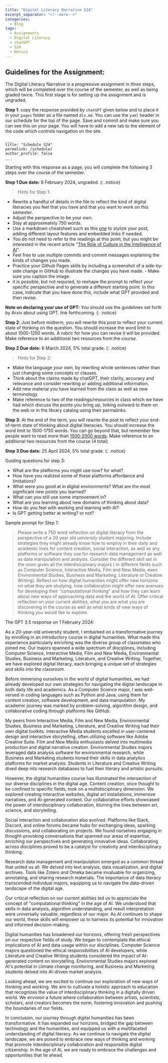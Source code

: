 ```yaml
---
title: "Digital Literacy Narrative S24"
excerpt_separator: "<!--more-->"
categories:
  - Blog
tags:
  - Assignments
  - Digital Literacy
  - chatGPT
  - S24
  - Notice
---
```


## Guidelines for the Assignment: 


The Digital Literacy Narrative is a progressive assignment in *three* steps, which will be completed over the course of the semester, as well as being graded twice. This first stage is for setting up the assignment and is ungraded.

**Step 1**: copy the response provided by `chatGPT` given below and to place it in your `pages` folder as a file named `dln.md`. You can use the `yaml` header in our schedule for the top of the page. Save and commit and make sure you can see this on your page. You will have to add a new tab to the element of the code which controls navigation on the site.

```
___
title: "Schedule S24"
permalink: /schedule/
author_profile: false
___
```

Starting with this response as a page, you will complete the following 3 steps over the course of the semester. 


**Step 1 Due date:** 8 February 2024, ungraded.
{: .notice}

> Hints for Step 1: 

- Rewrite a handful of details in the file to reflect the kind of digital literacies you feel that you have and that you want to work on this semester. 
- Adjust the perspective to be your own. 
- Stay at approximately 750 words.
- Use a markdown cheatsheet such as this [one](https://www.markdownguide.org/cheat-sheet) to stylize your post, adding different layout features and embedded links if needed. 
- You do not need to refer to the readings at this point, but you might be interested in the recent article "[The Role of Culture in the Intelligence of AI](https://www.transcript-publishing.com/978-3-8376-6710-3/ai-in-museums/?number=978-3-8394-6710-7)". 
- Feel free to use multiple commits and commit messages explaining the kinds of changes you made. 
- Practice your Github Pages skills by including a screenshot of a side-by-side change in GitHub to illustrate the changes you have made. - Make sure you caption the image.
- it is possible, but not requried, to reshape the prompt to reflect your specific perspective and to generate a different starting point. In this case, indicate that you have done this, include what GPT provided and then revise.

**Note on declaring your use of GPT:** You should use the guidelines set forth by Arxiv about using GPT. link forthcoming.
{: .notice}

**Step 2**: Just before midterm, you will rewrite this post to reflect your current state of thinking on the question. You should increase the word limit to about 1000-1250 words. A rubric for how you can revise it will be provided. Make reference to an additional two resources from the course. 

**Step 2 Due date:** 6 March 2024, 5% total grade.
{: .notice}

> Hints for Step 2: 

- Make the language your own, by rewriting whole sentences rather than just changing some concepts or clauses. 
- Think about the claims made by chatGPT, their clarity, accuracy and relevance and consider rewriting or adding additional information. 
- Add new material you have learned from the class as well as new terminology.
- Make reference to two of the readings/resources in class which we have had which discuss the points you bring up, linking outward to them on the web or in the library catalog using their permalinks. 


**Step 3**: At the end of the term, you will rewrite the post to reflect your end-of-term state of thinking about digital literacies. You should increase the word limit to 1500-1750 words. You can go beyond that, but remember few people want to read more than [1500-2000 words](https://rockcontent.com/blog/how-long-should-a-blog-post-be/). Make reference to an additional two resources from the course (4 total). 

**Step 3 Due date:** 25 April 2024, 5% total grade.
{: .notice}

Guiding questions for step 3: 
- What are the platforms you might use now? for what? 
- How have you realized some of these platforms affordance and limitations?
- What were you good at in digital environments? What are the most significant new points you learned? 
- What can you still use some improvement in? 
- What are you learning about new domains of thinking about data?
- How do you feel with working and learning with AI?
- Is GPT getting better at writing? or not?  



Sample prompt for Step 1: 

> Please write a 750 word reflection on digital literacy from the perspective of a 20 year old university student majoring. Include strategies they might already know how to employ in their daily and academic lives for content creation, social interaction, as well as any platforms or software they use for research data management as well as data manipulation and analysis. Consider the different skill set in the room given all the interdisicplinary majors ( in different fields such as Computer Science, Interactive Media, Film and New Media, even Environmental Studies, Business and Marketing, Literature or Creative Writing). Reflect on how digital humanities might offer new horizons on what they are studying, how collaboration might offer new avenues for developing their "computational thinking" and how they can learn about new ways of approaching data and the world of AI. Offer critical reflection on your current abilities, what you are what you are discovering in the course as well as what kinds of new ways of thinking you would like to explore.

The GPT 3.5 response on 1 February 2024: 

As a 20-year-old university student, I embarked on a transformative journey by enrolling in an introductory course in digital humanities. What made this experience particularly enriching was the diverse group of classmates who joined me. Our majors spanned a wide spectrum of disciplines, including Computer Science, Interactive Media, Film and New Media, Environmental Studies, Business and Marketing, Literature, and Creative Writing. Together, we have explored digital literacy, each bringing a unique set of strategies and skills into the classroom.

Before immersing ourselves in the world of digital humanities, we had already developed our own strategies for navigating the digital landscape in both daily life and academics. As a Computer Science major, I was well-versed in coding languages such as Python and Java, using them for content creation, software development, and data manipulation. My academic journey was marked by problem-solving, algorithm design, and collaborative coding through platforms like GitHub.

My peers from Interactive Media, Film and New Media, Environmental Studies, Business and Marketing, Literature, and Creative Writing had their own digital toolkits. Interactive Media students excelled in user-centered design and interactive storytelling, often utilizing software like Adobe Creative Suite. Film and New Media enthusiasts delved into multimedia production and digital narrative creation. Environmental Studies majors leveraged data analysis software for environmental research, while Business and Marketing students honed their skills in data analytics platforms for market analysis. Students in Literature and Creative Writing dived deep into research databases to fuel their literary and artistic pursuits.

However, the digital humanities course has illuminated the intersection of our diverse disciplines in the digital age. Content creation, once thought to be confined to specific fields, took on a multidisciplinary dimension. We explored creating interactive websites, digital art installations, immersive narratives, and AI-generated content. Our collaborative efforts showcased the power of interdisciplinary collaboration, blurring the lines between art, science, and storytelling.

Social interaction and collaboration also evolved. Platforms like Slack, Discord, and online forums became hubs for exchanging ideas, sparking discussions, and collaborating on projects. We found ourselves engaging in thought-provoking conversations that spanned our areas of expertise, enriching our perspectives and generating innovative ideas. Collaborating across disciplines proved to be a catalyst for creativity and interdisciplinary thinking.

Research data management and manipulation emerged as a common thread that united us all. We delved into text analysis, data visualization, and digital archives. Tools like Zotero and Omeka became invaluable for organizing, annotating, and sharing research materials. The importance of data literacy transcended individual majors, equipping us to navigate the data-driven landscape of the digital age.

Our critical reflection on our current abilities led us to appreciate the concept of "computational thinking" in the age of AI. We understood that skills in data analysis, algorithm understanding, and result interpretation were universally valuable, regardless of our major. As AI continues to shape our world, these skills will empower us to harness its potential for innovation and informed decision-making.

Digital humanities has broadened our horizons, offering fresh perspectives on our respective fields of study. We began to contemplate the ethical implications of AI and data usage within our disciplines. Computer Science majors questioned the ethical responsibilities of AI developers, while Literature and Creative Writing students considered the impact of AI-generated content on storytelling. Environmental Studies majors explored AI's potential in climate change monitoring, and Business and Marketing students delved into AI-driven market analysis.

Looking ahead, we are excited to continue our exploration of new ways of thinking and working. We aim to cultivate a holistic approach to education that recognizes the value of interdisciplinary thinking in a digitally driven world. We envision a future where collaboration between artists, scientists, scholars, and creators becomes the norm, fostering innovation and pushing the boundaries of our fields.

In conclusion, our journey through digital humanities has been transformative. It has expanded our horizons, bridged the gap between technology and the humanities, and equipped us with a multifaceted understanding of digital literacy. As we continue to navigate the digital landscape, we are poised to embrace new ways of thinking and working that promote interdisciplinary collaboration and responsible digital citizenship. In the age of AI, we are ready to embrace the challenges and opportunities that lie ahead.